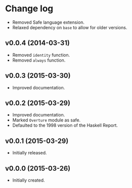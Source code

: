 # Change log

-   Removed Safe language extension.
-   Relaxed dependency on `base` to allow for older versions.

## v0.0.4 (2014-03-31)

-   Removed `identity` function.
-   Removed `always` function.

## v0.0.3 (2015-03-30)

-   Improved documentation.

## v0.0.2 (2015-03-29)

-   Improved documentation.
-   Marked `Overture` module as safe.
-   Defaulted to the 1998 version of the Haskell Report.

## v0.0.1 (2015-03-29)

-   Initially released.

## v0.0.0 (2015-03-26)

-   Initially created.
